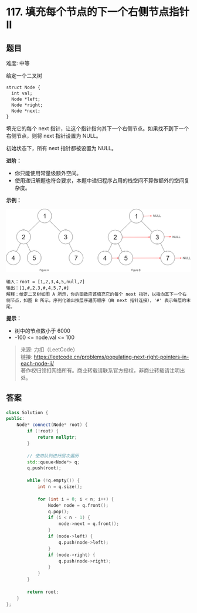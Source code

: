 # 117. 填充每个节点的下一个右侧节点指针 II

## 题目

难度: 中等

给定一个二叉树

```
struct Node {
  int val;
  Node *left;
  Node *right;
  Node *next;
}
```

填充它的每个 next 指针，让这个指针指向其下一个右侧节点。如果找不到下一个右侧节点，则将 next 指针设置为 NULL。

初始状态下，所有 next 指针都被设置为 NULL。

**进阶：**

- 你只能使用常量级额外空间。
- 使用递归解题也符合要求，本题中递归程序占用的栈空间不算做额外的空间复杂度。

**示例：**

![](image/image-20231022190243442.png)

```
输入：root = [1,2,3,4,5,null,7]
输出：[1,#,2,3,#,4,5,7,#]
解释：给定二叉树如图 A 所示，你的函数应该填充它的每个 next 指针，以指向其下一个右侧节点，如图 B 所示。序列化输出按层序遍历顺序（由 next 指针连接），'#' 表示每层的末尾。
```

**提示：**

- 树中的节点数小于 6000
- -100 <= node.val <= 100

> 来源: 力扣（LeetCode）  
> 链接: <https://leetcode.cn/problems/populating-next-right-pointers-in-each-node-ii/>  
> 著作权归领扣网络所有。商业转载请联系官方授权，非商业转载请注明出处。

## 答案

```c++
class Solution {
public:
    Node* connect(Node* root) {
        if (!root) {
            return nullptr;
        }

        // 使用队列进行层次遍历
        std::queue<Node*> q;
        q.push(root);

        while (!q.empty()) {
            int n = q.size();

            for (int i = 0; i < n; i++) {
                Node* node = q.front();
                q.pop();
                if (i < n - 1) {
                    node->next = q.front();
                }
                if (node->left) {
                    q.push(node->left);
                }
                if (node->right) {
                    q.push(node->right);
                }
            }
        }

        return root;
    }
};
```
